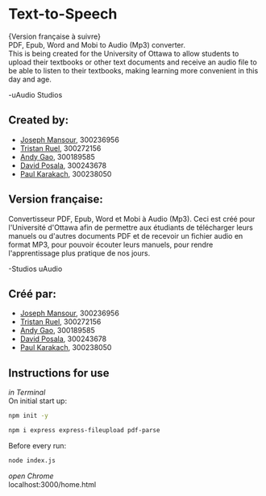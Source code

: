 # Text-to-Speech
{Version française à suivre}  
PDF, Epub, Word and Mobi to Audio (Mp3) converter.  
This is being created for the University of Ottawa to allow students to upload their textbooks or other text documents and receive an audio file to be able to listen to their textbooks, making learning more convenient in this day and age.  
  
-uAudio Studios
  
## Created by:  
- [Joseph Mansour](https://github.com/joemansour2003), 300236956
- [Tristan Ruel](https://github.com/tristanruel), 300272156
- [Andy Gao](https://github.com/andy2526), 300189585
- [David Posala](https://github.com/didadida135), 300243678
- [Paul Karakach](https://github.com/pmkcanadian), 300238050
  


## Version française:
Convertisseur PDF, Epub, Word et Mobi à Audio (Mp3).
Ceci est créé pour l'Université d'Ottawa afin de permettre aux étudiants de télécharger leurs manuels ou d'autres documents PDF et de recevoir un fichier audio en format MP3, pour pouvoir écouter leurs manuels, pour rendre l'apprentissage plus pratique de nos jours.  
  
-Studios uAudio 
  
## Créé par:
- [Joseph Mansour](https://github.com/joemansour2003), 300236956
- [Tristan Ruel](https://github.com/tristanruel), 300272156
- [Andy Gao](https://github.com/andy2526), 300189585
- [David Posala](https://github.com/didadida135), 300243678
- [Paul Karakach](https://github.com/pmkcanadian), 300238050
  
  

## Instructions for use
*in Terminal*  
On initial start up:  
```bash 
npm init -y
```
```bash
npm i express express-fileupload pdf-parse
```
Before every run:
```bash
node index.js
```

*open Chrome*  
localhost:3000/home.html
